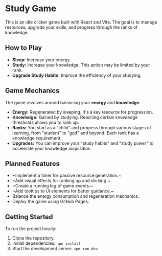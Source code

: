 # Study Game

This is an idle clicker game built with React and Vite. The goal is to manage resources, upgrade your skills, and progress through the ranks of knowledge.

## How to Play

- **Sleep:** Increase your energy.
- **Study:** Increase your knowledge. This action may be limited by your rank.
- **Upgrade Study Habits:** Improve the efficiency of your studying.

## Game Mechanics

The game revolves around balancing your **energy** and **knowledge**.

- **Energy:** Regenerated by sleeping. It's a key resource for progression.
- **Knowledge:** Gained by studying. Reaching certain knowledge thresholds allows you to rank up.
- **Ranks:** You start as a "child" and progress through various stages of learning, from "student" to "god" and beyond. Each rank has a knowledge requirement.
- **Upgrades:** You can improve your "study habits" and "study power" to accelerate your knowledge acquisition.

## Planned Features

- ~Implement a timer for passive resource generation.~
- ~Add visual effects for ranking up and clicking.~
- ~Create a running log of game events.~
- ~Add tooltips to UI elements for better guidance.~
- Balance the energy consumption and regeneration mechanics.
- Deploy the game using GitHub Pages.

## Getting Started

To run the project locally:

1.  Clone the repository.
2.  Install dependencies: `npm install`
3.  Start the development server: `npm run dev`
